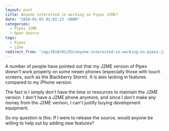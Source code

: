 ```yaml
---
layout: post
title: Anyone interested in working on Pipes J2ME?
date: "2010-01-03 01:02:23 -0800"
categories:
  - Pipes J2ME
  - Open Source
tags:
  - Pipes
  - j2me
redirect_from: "/wp/2010/01/03/anyone-interested-in-working-on-pipes-j2me/"
---
```


A number of people have pointed out that my J2ME version of Pipes doesn't work properly on some newer phones (especially those with touch screens, such as the Blackberry Storm). It is also lacking in features compared to my iPhone version.

The fact is I simply don't have the time or resources to maintain the J2ME version. I don't have a J2ME phone anymore, and since I don't make any money from the J2ME verison, I can't justify buying development equipment.

So my question is this: If I were to release the source, would anyone be willing to help out by adding new features?

